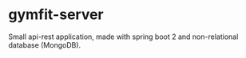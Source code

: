 # gymfit-server

Small api-rest application, made with spring boot 2 and non-relational database (MongoDB).
